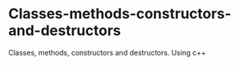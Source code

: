 # Classes-methods-constructors-and-destructors
Classes, methods, constructors and destructors. Using c++
